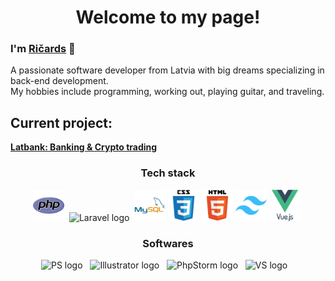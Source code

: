 # <div align="center"> Welcome to my page! </div>
### I'm <a href="https://www.linkedin.com/in/ricards-upenieks/">Ričards</a> <span font-size=4> :handshake: </span>

A passionate software developer from Latvia with big dreams specializing in back-end development. <br>
My hobbies include programming, working out, playing guitar, and traveling.

## Current project: 
<a href="https://github.com/ricardsupenieks/Latbank">**Latbank: Banking & Crypto trading**</a>

### <p align="center"> Tech stack </p>

<div align="center"><img src="https://github.com/devicons/devicon/blob/master/icons/php/php-original.svg" alt="PHP logo" width="50" height="50" />&nbsp; <img src="https://cdn.worldvectorlogo.com/logos/laravel-2.svg" alt="Laravel logo" width="50" height="50" />&nbsp; <img src="https://github.com/devicons/devicon/blob/master/icons/mysql/mysql-original-wordmark.svg" alt="MySQL logo" width="50" height="50" />&nbsp;<img src="https://github.com/devicons/devicon/blob/master/icons/css3/css3-original-wordmark.svg" alt="CSS logo" width="50" height="50" />&nbsp;<img src="https://github.com/devicons/devicon/blob/master/icons/html5/html5-original-wordmark.svg" alt="HTML logo" width="50" height="50" />&nbsp;<img src="https://github.com/devicons/devicon/blob/master/icons/tailwindcss/tailwindcss-plain.svg" alt="Tailwind logo" width="50" height="50" />&nbsp;<img src="https://github.com/devicons/devicon/blob/master/icons/vuejs/vuejs-original-wordmark.svg" alt="VueJs logo" width="50" height="50" />&nbsp;</div>


### <p align="center"> Softwares </p>

<div align="center"><img src="https://cdn.worldvectorlogo.com/logos/adobe-photoshop-2.svg" alt="PS logo" width="50" height="50" />&nbsp;&nbsp;&nbsp;<img src="https://cdn.worldvectorlogo.com/logos/adobe-illustrator-cc-icon.svg" alt="Illustrator logo" width="50" height="50" />&nbsp;&nbsp;&nbsp;<img src="https://cdn.worldvectorlogo.com/logos/phpstorm-1.svg" alt="PhpStorm logo" width="50" height="50" />&nbsp;&nbsp;&nbsp;<img src="https://cdn.worldvectorlogo.com/logos/visual-studio-code-1.svg" alt="VS logo" width="50" height="50" />&nbsp;&nbsp;&nbsp;<img 


<!--
**ricardsupenieks/ricardsupenieks** is a ✨ _special_ ✨ repository because its `README.md` (this file) appears on your GitHub profile.

Here are some ideas to get you started:

- 🔭 I’m currently working on ...
- 🌱 I’m currently learning ...
- 👯 I’m looking to collaborate on ...
- 🤔 I’m looking for help with ...
- 💬 Ask me about ...
- 📫 How to reach me: ...
- 😄 Pronouns: ...
- ⚡ Fun fact: ...
-->
